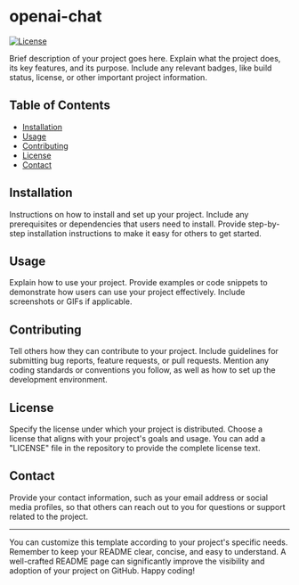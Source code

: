 # openai-chat


[![License](https://img.shields.io/badge/license-MIT-blue.svg)](LICENSE)

Brief description of your project goes here. Explain what the project does, its key features, and its purpose. Include any relevant badges, like build status, license, or other important project information.

## Table of Contents
- [Installation](#installation)
- [Usage](#usage)
- [Contributing](#contributing)
- [License](#license)
- [Contact](#contact)

## Installation

Instructions on how to install and set up your project. Include any prerequisites or dependencies that users need to install. Provide step-by-step installation instructions to make it easy for others to get started.

## Usage

Explain how to use your project. Provide examples or code snippets to demonstrate how users can use your project effectively. Include screenshots or GIFs if applicable.

## Contributing

Tell others how they can contribute to your project. Include guidelines for submitting bug reports, feature requests, or pull requests. Mention any coding standards or conventions you follow, as well as how to set up the development environment.

## License

Specify the license under which your project is distributed. Choose a license that aligns with your project's goals and usage. You can add a "LICENSE" file in the repository to provide the complete license text.

## Contact

Provide your contact information, such as your email address or social media profiles, so that others can reach out to you for questions or support related to the project.

---

You can customize this template according to your project's specific needs. Remember to keep your README clear, concise, and easy to understand. A well-crafted README page can significantly improve the visibility and adoption of your project on GitHub. Happy coding!
